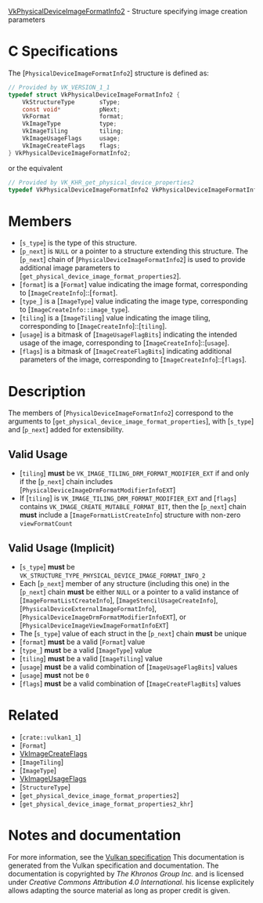 [VkPhysicalDeviceImageFormatInfo2](https://www.khronos.org/registry/vulkan/specs/1.3-extensions/man/html/VkPhysicalDeviceImageFormatInfo2.html) - Structure specifying image creation parameters

# C Specifications
The [`PhysicalDeviceImageFormatInfo2`] structure is defined as:
```c
// Provided by VK_VERSION_1_1
typedef struct VkPhysicalDeviceImageFormatInfo2 {
    VkStructureType       sType;
    const void*           pNext;
    VkFormat              format;
    VkImageType           type;
    VkImageTiling         tiling;
    VkImageUsageFlags     usage;
    VkImageCreateFlags    flags;
} VkPhysicalDeviceImageFormatInfo2;
```
or the equivalent
```c
// Provided by VK_KHR_get_physical_device_properties2
typedef VkPhysicalDeviceImageFormatInfo2 VkPhysicalDeviceImageFormatInfo2KHR;
```

# Members
- [`s_type`] is the type of this structure.
- [`p_next`] is `NULL` or a pointer to a structure extending this structure. The [`p_next`] chain of [`PhysicalDeviceImageFormatInfo2`] is used to provide additional image parameters to [`get_physical_device_image_format_properties2`].
- [`format`] is a [`Format`] value indicating the image format, corresponding to [`ImageCreateInfo`]::[`format`].
- [`type_`] is a [`ImageType`] value indicating the image type, corresponding to [`ImageCreateInfo::image_type`].
- [`tiling`] is a [`ImageTiling`] value indicating the image tiling, corresponding to [`ImageCreateInfo`]::[`tiling`].
- [`usage`] is a bitmask of [`ImageUsageFlagBits`] indicating the intended usage of the image, corresponding to [`ImageCreateInfo`]::[`usage`].
- [`flags`] is a bitmask of [`ImageCreateFlagBits`] indicating additional parameters of the image, corresponding to [`ImageCreateInfo`]::[`flags`].

# Description
The members of [`PhysicalDeviceImageFormatInfo2`] correspond to the
arguments to [`get_physical_device_image_format_properties`], with
[`s_type`] and [`p_next`] added for extensibility.
## Valid Usage
-  [`tiling`] **must**  be `VK_IMAGE_TILING_DRM_FORMAT_MODIFIER_EXT` if and only if the [`p_next`] chain includes [`PhysicalDeviceImageDrmFormatModifierInfoEXT`]
-    If [`tiling`] is `VK_IMAGE_TILING_DRM_FORMAT_MODIFIER_EXT` and [`flags`] contains `VK_IMAGE_CREATE_MUTABLE_FORMAT_BIT`, then the [`p_next`] chain  **must**  include a [`ImageFormatListCreateInfo`] structure with non-zero `viewFormatCount`

## Valid Usage (Implicit)
-  [`s_type`] **must**  be `VK_STRUCTURE_TYPE_PHYSICAL_DEVICE_IMAGE_FORMAT_INFO_2`
-    Each [`p_next`] member of any structure (including this one) in the [`p_next`] chain  **must**  be either `NULL` or a pointer to a valid instance of [`ImageFormatListCreateInfo`], [`ImageStencilUsageCreateInfo`], [`PhysicalDeviceExternalImageFormatInfo`], [`PhysicalDeviceImageDrmFormatModifierInfoEXT`], or [`PhysicalDeviceImageViewImageFormatInfoEXT`]
-    The [`s_type`] value of each struct in the [`p_next`] chain  **must**  be unique
-  [`format`] **must**  be a valid [`Format`] value
-  [`type_`] **must**  be a valid [`ImageType`] value
-  [`tiling`] **must**  be a valid [`ImageTiling`] value
-  [`usage`] **must**  be a valid combination of [`ImageUsageFlagBits`] values
-  [`usage`] **must**  not be `0`
-  [`flags`] **must**  be a valid combination of [`ImageCreateFlagBits`] values

# Related
- [`crate::vulkan1_1`]
- [`Format`]
- [VkImageCreateFlags]()
- [`ImageTiling`]
- [`ImageType`]
- [VkImageUsageFlags]()
- [`StructureType`]
- [`get_physical_device_image_format_properties2`]
- [`get_physical_device_image_format_properties2_khr`]

# Notes and documentation
For more information, see the [Vulkan specification](https://www.khronos.org/registry/vulkan/specs/1.3-extensions/html/vkspec.html)
This documentation is generated from the Vulkan specification and documentation.
The documentation is copyrighted by *The Khronos Group Inc.* and is licensed under *Creative Commons Attribution 4.0 International*.
his license explicitely allows adapting the source material as long as proper credit is given.
        